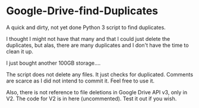 # Google-Drive-find-Duplicates
A quick and dirty, not yet done Python 3 script to find duplicates.

I thought I might not have that many and that I could just delete the duplicates, but alas, there are many duplicates and I don't have the time to clean it up.

I just bought another 100GB storage....

The script does not delete any files. It just checks for duplicated. Comments are scarce as I did not intend to commit it. Feel free to use it.

Also, there is not reference to file deletions in Google Drive API v3, only in V2. The code for V2 is in here (uncommented). Test it out if you wish.
